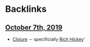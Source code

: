 
# Backlinks
## [October 7th, 2019](<October 7th, 2019.md>)
- [Clojure](<Clojure.md>) -- specificially [Rich Hickey](<Rich Hickey.md>)'

